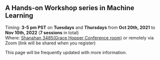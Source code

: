 ## A Hands-on Workshop series in Machine Learning 
Timing: **3-5 pm PST** on **Tuesdays** and **Thursdays** from **Oct 20th, 2021** to **Nov 10th, 2022** (**7 sessions** in total)  
Where: [Shanahan 3485(Grace Hopper Conference room)](https://www.hmc.edu/facilities-maintenance/wp-content/uploads/sites/17/2014/01/shanahan-center-classroom-locations.pdf) or remotely via Zoom (link will be shared when you register)



This page will be frequently updated with more information.
